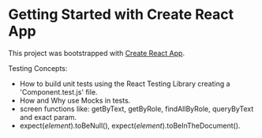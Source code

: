 # Getting Started with Create React App

This project was bootstrapped with [Create React App](https://github.com/facebook/create-react-app).

Testing Concepts:
- How to build unit tests using the React Testing Library creating a 'Component.test.js' file.
- How and Why use Mocks in tests.
- screen functions like: getByText, getByRole, findAllByRole, queryByText and exact param.
- expect(_element_).toBeNull(), expect(_element_).toBeInTheDocument().
